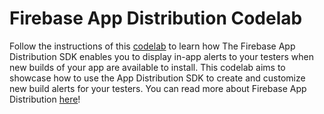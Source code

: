 # Firebase App Distribution Codelab

Follow the instructions of this [codelab](https://codelabs.developers.google.com/codelabs/appdistribution-android) to learn how The Firebase App Distribution SDK enables you to display in-app alerts to your testers when new builds of your app are available to install. This codelab aims to showcase how to use the App Distribution SDK to create and customize new build alerts for your testers. You can read more 
about Firebase App Distribution [here](https://firebase.google.com/docs/app-distribution)!
